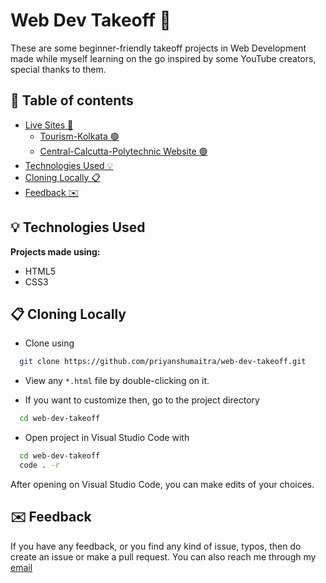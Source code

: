# Web Dev Takeoff 🚀 

These are some beginner-friendly takeoff projects in Web Development made while myself learning on the go inspired by some YouTube creators, special thanks to them.

## 📜 Table of contents 
- [Live Sites 🎯]()
  - [Tourism-Kolkata 🟢]() 
  - [Central-Calcutta-Polytechnic Website 🟢]()
- [Technologies Used 💡](#technologies-used)
- [Cloning Locally 📋](#-cloning-locally)
- [Feedback ✉️](#-feedback)

## 💡 Technologies Used
**Projects made using:**
- HTML5
- CSS3
	
## 📋 Cloning Locally

- Clone using
```bash
  git clone https://github.com/priyanshumaitra/web-dev-takeoff.git
```
- View any `*.html` file by double-clicking on it.

- If you want to customize then, go to the project directory

```bash
  cd web-dev-takeoff
```

- Open project in Visual Studio Code with
```sh
  cd web-dev-takeoff
  code . -r 
```
After opening on Visual Studio Code, you can make edits of your choices.

## ✉️ Feedback
If you have any feedback, or you find any kind of issue, typos, then do create an issue or make a pull request. You can also reach me through my [email](mailto:priyanshu.m@outlook.in)

  
